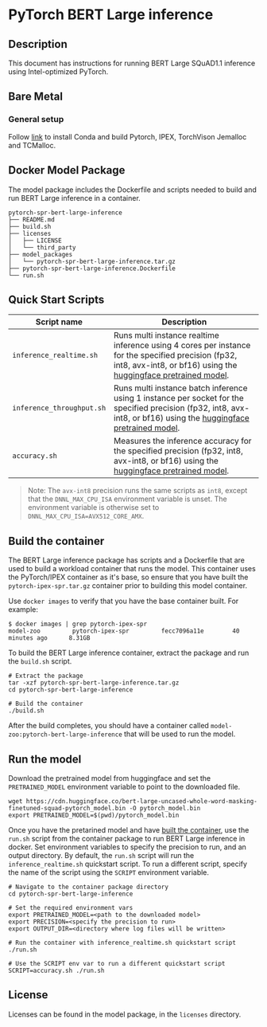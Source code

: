 <!--- 0. Title -->
# PyTorch BERT Large inference

<!-- 10. Description -->
## Description

This document has instructions for running BERT Large SQuAD1.1 inference using
Intel-optimized PyTorch.

## Bare Metal
### General setup

Follow [link](/docs/general/pytorch/BareMetalSetup.md) to install Conda and build Pytorch, IPEX, TorchVison Jemalloc and TCMalloc.


## Docker Model Package

The model package includes the Dockerfile and scripts needed to build and
run BERT Large inference in a container.
```
pytorch-spr-bert-large-inference
├── README.md
├── build.sh
├── licenses
│   ├── LICENSE
│   └── third_party
├── model_packages
│   └── pytorch-spr-bert-large-inference.tar.gz
├── pytorch-spr-bert-large-inference.Dockerfile
└── run.sh
```

<!--- 40. Quick Start Scripts -->
## Quick Start Scripts

| Script name | Description |
|-------------|-------------|
| `inference_realtime.sh` | Runs multi instance realtime inference using 4 cores per instance for the specified precision (fp32, int8, avx-int8, or bf16) using the [huggingface pretrained model](https://cdn.huggingface.co/bert-large-uncased-whole-word-masking-finetuned-squad-pytorch_model.bin). |
| `inference_throughput.sh` | Runs multi instance batch inference using 1 instance per socket for the specified precision (fp32, int8, avx-int8, or bf16) using the [huggingface pretrained model](https://cdn.huggingface.co/bert-large-uncased-whole-word-masking-finetuned-squad-pytorch_model.bin). |
| `accuracy.sh` | Measures the inference accuracy for the specified precision (fp32, int8, avx-int8, or bf16) using the [huggingface pretrained model](https://cdn.huggingface.co/bert-large-uncased-whole-word-masking-finetuned-squad-pytorch_model.bin). |

> Note: The `avx-int8` precision runs the same scripts as `int8`, except that the
> `DNNL_MAX_CPU_ISA` environment variable is unset. The environment variable is
> otherwise set to `DNNL_MAX_CPU_ISA=AVX512_CORE_AMX`.

## Build the container

The BERT Large inference package has scripts and a Dockerfile that are
used to build a workload container that runs the model. This container
uses the PyTorch/IPEX container as it's base, so ensure that you have built
the `pytorch-ipex-spr.tar.gz` container prior to building this model container.

Use `docker images` to verify that you have the base container built. For example:
```
$ docker images | grep pytorch-ipex-spr
model-zoo         pytorch-ipex-spr         fecc7096a11e        40 minutes ago      8.31GB
```

To build the BERT Large inference container, extract the package and
run the `build.sh` script.
```
# Extract the package
tar -xzf pytorch-spr-bert-large-inference.tar.gz
cd pytorch-spr-bert-large-inference

# Build the container
./build.sh
```

After the build completes, you should have a container called
`model-zoo:pytorch-bert-large-inference` that will be used to run the model.

## Run the model

Download the pretrained model from huggingface and set the `PRETRAINED_MODEL` environment
variable to point to the downloaded file.
```
wget https://cdn.huggingface.co/bert-large-uncased-whole-word-masking-finetuned-squad-pytorch_model.bin -O pytorch_model.bin
export PRETRAINED_MODEL=$(pwd)/pytorch_model.bin
```

Once you have the pretarined model and have [built the container](#build-the-container),
use the `run.sh` script from the container package to run BERT Large inference in docker.
Set environment variables to specify the precision to run, and an output directory.
By default, the `run.sh` script will run the `inference_realtime.sh` quickstart script.
To run a different script, specify the name of the script using the `SCRIPT` environment
variable.
```
# Navigate to the container package directory
cd pytorch-spr-bert-large-inference

# Set the required environment vars
export PRETRAINED_MODEL=<path to the downloaded model>
export PRECISION=<specify the precision to run>
export OUTPUT_DIR=<directory where log files will be written>

# Run the container with inference_realtime.sh quickstart script
./run.sh

# Use the SCRIPT env var to run a different quickstart script
SCRIPT=accuracy.sh ./run.sh
```

<!--- 80. License -->
## License

Licenses can be found in the model package, in the `licenses` directory.

